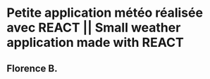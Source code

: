 # Petite application météo réalisée avec REACT || Small weather application made with REACT

## Florence B.